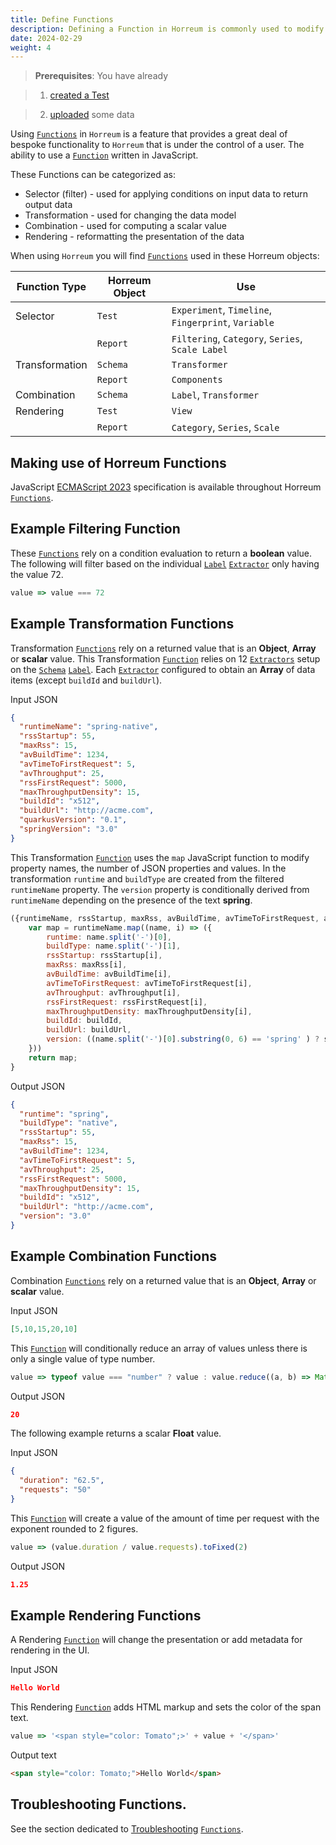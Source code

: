 ```yaml
---
title: Define Functions
description: Defining a Function in Horreum is commonly used to modify structure and generate new values
date: 2024-02-29
weight: 4
---
```

> **Prerequisites**: You have already

> 1. [created a Test](/docs/tasks/create-new-test/)

> 2. [uploaded](/docs/tasks/upload-run/) some data

 Using [`Functions`](/docs/concepts/core-concepts#function) in `Horreum` is a feature that provides a great deal of bespoke functionality to `Horreum` that is under the control of a user. The ability to use a [`Function`](/docs/concepts/core-concepts#function) written in JavaScript.

These Functions can be categorized as:

* Selector (filter) - used for applying conditions on input data to return output data
* Transformation - used for changing the data model
* Combination - used for computing a scalar value
* Rendering - reformatting the presentation of the data

 When using `Horreum` you will find [`Functions`](/docs/concepts/core-concepts#function) used in these Horreum objects:

| Function Type  | Horreum Object | Use                                                 |
|----------------|---------------|-----------------------------------------------------|
| Selector       | `Test`        | `Experiment`, `Timeline`, `Fingerprint`, `Variable` |
||`Report`| `Filtering`, `Category`, `Series`, `Scale Label`|
| Transformation | `Schema`      | `Transformer`|
||`Report`| `Components`|
| Combination    | `Schema`      | `Label`, `Transformer`|
| Rendering      | `Test`        | `View`|
||`Report`| `Category`, `Series`, `Scale`|

## Making use of Horreum Functions

 JavaScript [ECMAScript 2023](https://262.ecma-international.org/14.0/) specification is available throughout Horreum [`Functions`](/docs/concepts/core-concepts#function).

## Example Filtering Function

These [`Functions`](/docs/concepts/core-concepts#function) rely on a condition evaluation to return a **boolean** value.
The following will filter based on the individual [`Label`](/docs/concepts/core-concepts#label) [`Extractor`](/docs/concepts/core-concepts#extractor) only having the value 72.

```javascript
value => value === 72
```

## Example Transformation Functions

Transformation [`Functions`](/docs/concepts/core-concepts#function) rely on a returned value that is an **Object**, **Array** or **scalar** value.
This Transformation [`Function`](/docs/concepts/core-concepts#function) relies on 12 [`Extractors`](/docs/concepts/core-concepts#extractor) setup on the [`Schema`](/docs/concepts/core-concepts#schema) [`Label`](/docs/concepts/core-concepts#label). Each [`Extractor`](/docs/concepts/core-concepts#extractor) configured to obtain an **Array** of data items (except `buildId` and `buildUrl`).

Input JSON
```json
{
  "runtimeName": "spring-native",
  "rssStartup": 55,
  "maxRss": 15,
  "avBuildTime": 1234,
  "avTimeToFirstRequest": 5,
  "avThroughput": 25,
  "rssFirstRequest": 5000,
  "maxThroughputDensity": 15,
  "buildId": "x512",
  "buildUrl": "http://acme.com",
  "quarkusVersion": "0.1",
  "springVersion": "3.0"
}
```
This Transformation [`Function`](/docs/concepts/core-concepts#function) uses the `map` JavaScript function to modify property names, the number of JSON properties and values. In the transformation `runtime` and `buildType` are created from the filtered `runtimeName` property. The `version` property is conditionally derived from `runtimeName` depending on the presence of the text **spring**.
```javascript
({runtimeName, rssStartup, maxRss, avBuildTime, avTimeToFirstRequest, avThroughput, rssFirstRequest, maxThroughputDensity, buildId, buildUrl, quarkusVersion, springVersion}) => {
    var map = runtimeName.map((name, i) => ({
        runtime: name.split('-')[0],
        buildType: name.split('-')[1],
        rssStartup: rssStartup[i],
        maxRss: maxRss[i],
        avBuildTime: avBuildTime[i],
        avTimeToFirstRequest: avTimeToFirstRequest[i],
        avThroughput: avThroughput[i],
        rssFirstRequest: rssFirstRequest[i],
        maxThroughputDensity: maxThroughputDensity[i],
        buildId: buildId,
        buildUrl: buildUrl,
        version: ((name.split('-')[0].substring(0, 6) == 'spring' ) ? springVersion: quarkusVersion )
    }))
    return map;
}
```
Output JSON
```json
{
  "runtime": "spring",
  "buildType": "native",
  "rssStartup": 55,
  "maxRss": 15,
  "avBuildTime": 1234,
  "avTimeToFirstRequest": 5,
  "avThroughput": 25,
  "rssFirstRequest": 5000,
  "maxThroughputDensity": 15,
  "buildId": "x512",
  "buildUrl": "http://acme.com",
  "version": "3.0"
}
```

## Example Combination Functions

Combination [`Functions`](/docs/concepts/core-concepts#function) rely on a returned value that is an **Object**, **Array** or **scalar** value.

Input JSON
```json
[5,10,15,20,10]
```
This [`Function`](/docs/concepts/core-concepts#function) will conditionally reduce an array of values unless there is only a single value of type number.
```javascript
value => typeof value === "number" ? value : value.reduce((a, b) => Math.max(a, b))
```
Output JSON
```json
20
```

The following example returns a scalar **Float** value.

Input JSON
```json
{
  "duration": "62.5",
  "requests": "50"
}
```
This [`Function`](/docs/concepts/core-concepts#function) will create a value of the amount of time per request with the exponent rounded to 2 figures.
```javascript
value => (value.duration / value.requests).toFixed(2)
```
Output JSON
```json
1.25
```

## Example Rendering Functions

A Rendering [`Function`](/docs/concepts/core-concepts#function) will change the presentation or add metadata for rendering in the UI.

Input JSON
```json
Hello World
```
This Rendering [`Function`](/docs/concepts/core-concepts#function) adds HTML markup and sets the color of the span text.
```javascript
value => '<span style="color: Tomato";>' + value + '</span>'
```
Output text
```html
<span style="color: Tomato;">Hello World</span>
```

## Troubleshooting Functions.

See the section dedicated to [Troubleshooting](/docs/reference/troubleshooting-functions/) [`Functions`](/docs/concepts/core-concepts#function).
